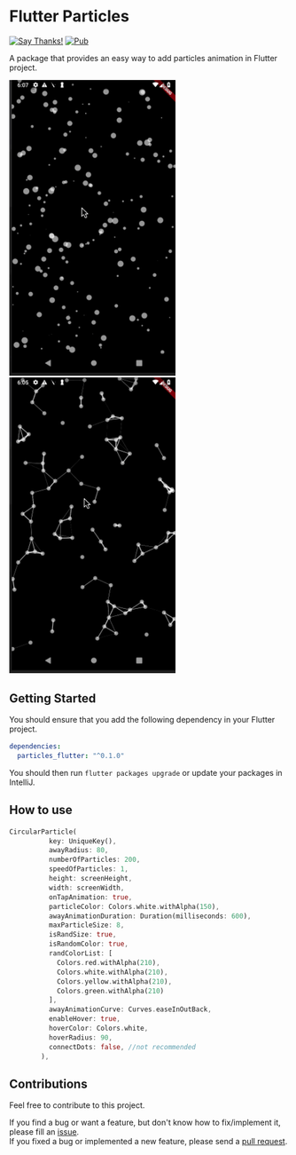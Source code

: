 # Flutter Particles 
 [![Say Thanks!](https://img.shields.io/badge/Say%20Thanks-!-1EAEDB.svg)](https://saythanks.io/to/rajajain08)  [![Pub](https://img.shields.io/pub/v/photo_view.svg?style=popout)](https://pub.dartlang.org/packages/particles_flutter)

A package that provides an easy way to add particles animation in Flutter project.

<p>
    <img src="https://github.com/rajajain08/readme_data/blob/master/flutter_particles/particles_mob2.gif?raw=true" width=300px/>
     <img src="https://github.com/rajajain08/readme_data/blob/master/flutter_particles/particles_mob1.gif?raw=true" width=300px/>
</p>

## Getting Started

You should ensure that you add the following dependency in your Flutter project.

```yaml
dependencies:
  particles_flutter: "^0.1.0"
```

You should then run `flutter packages upgrade` or update your packages in IntelliJ.

## How to use

```dart
CircularParticle(
          key: UniqueKey(),
          awayRadius: 80, 
          numberOfParticles: 200,
          speedOfParticles: 1,
          height: screenHeight,
          width: screenWidth,
          onTapAnimation: true,
          particleColor: Colors.white.withAlpha(150),
          awayAnimationDuration: Duration(milliseconds: 600),
          maxParticleSize: 8,
          isRandSize: true,
          isRandomColor: true,
          randColorList: [
            Colors.red.withAlpha(210),
            Colors.white.withAlpha(210),
            Colors.yellow.withAlpha(210),
            Colors.green.withAlpha(210)
          ],
          awayAnimationCurve: Curves.easeInOutBack,
          enableHover: true,
          hoverColor: Colors.white,
          hoverRadius: 90,
          connectDots: false, //not recommended 
        ),

```

## Contributions

Feel free to contribute to this project.

If you find a bug or want a feature, but don't know how to fix/implement it, please fill an [issue](https://github.com/rajajain08/particles_flutter/issues).  
If you fixed a bug or implemented a new feature, please send a [pull request](https://github.com/rajajain08/particles_flutter/pulls).
